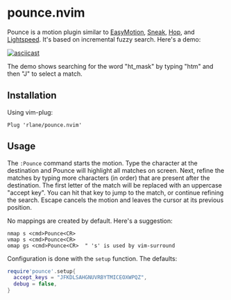 # pounce.nvim

Pounce is a motion plugin similar to [EasyMotion][1], [Sneak][2], [Hop][3], and
[Lightspeed][4]. It's based on incremental fuzzy search. Here's a demo:

[![asciicast](https://asciinema.org/a/7iNjH7JjHoPSskD2kovijjVfP.svg)](https://asciinema.org/a/7iNjH7JjHoPSskD2kovijjVfP)

The demo shows searching for the word "ht\_mask" by typing "htm" and then "J"
to select a match.

[1]: https://github.com/easymotion/vim-easymotion
[2]: https://github.com/justinmk/vim-sneak
[3]: https://github.com/phaazon/hop.nvim
[4]: https://github.com/ggandor/lightspeed.nvim

## Installation

Using vim-plug:

```
Plug 'rlane/pounce.nvim'
```

## Usage

The `:Pounce` command starts the motion. Type the character at the destination
and Pounce will highlight all matches on screen. Next, refine the matches by
typing more characters (in order) that are present after the destination. The
first letter of the match will be replaced with an uppercase "accept key". You
can hit that key to jump to the match, or continue refining the search. Escape
cancels the motion and leaves the cursor at its previous position.

No mappings are created by default. Here's a suggestion:

```vim
nmap s <cmd>Pounce<CR>
vmap s <cmd>Pounce<CR>
omap gs <cmd>Pounce<CR>  " 's' is used by vim-surround
```

Configuration is done with the `setup` function. The defaults:

```lua
require'pounce'.setup{
  accept_keys = "JFKDLSAHGNUVRBYTMICEOXWPQZ",
  debug = false,
}
```
